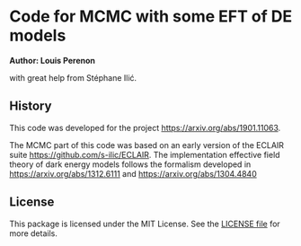# Code for MCMC with some EFT of DE models

**Author: Louis Perenon**

with great help from Stéphane Ilić.

## History

This code was developed for the project https://arxiv.org/abs/1901.11063.

The MCMC part of this code was based on an early version of the ECLAIR suite https://github.com/s-ilic/ECLAIR.
The implementation effective field theory of dark energy models follows the formalism developed in https://arxiv.org/abs/1312.6111 and https://arxiv.org/abs/1304.4840

## License

This package is licensed under the MIT License. See the [LICENSE file](https://github.com/louisperenon/Marmalade_EFTDE/blob/master/LICENSE) for more details.
